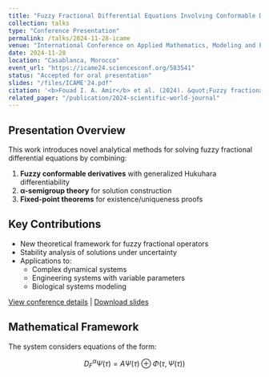 ```yaml
---
title: "Fuzzy Fractional Differential Equations Involving Conformable Derivatives and α-Semigroups: Theory and Applications"
collection: talks
type: "Conference Presentation"
permalink: /talks/2024-11-28-icame
venue: "International Conference on Applied Mathematics, Modeling and Engineering (ICAME'24)"
date: 2024-11-28
location: "Casablanca, Morocco"
event_url: "https://icame24.sciencesconf.org/583541"
status: "Accepted for oral presentation"
slides: "/files/ICAME'24.pdf"
citation: '<b>Fouad I. A. Amir</b> et al. (2024). &quot;Fuzzy fractional differential equation involving the fuzzy conformable derivative and the α-semigroups.&quot; <i>ICAME 2024</i>, Casablanca, Morocco.'
related_paper: "/publication/2024-scientific-world-journal"
---
```


## Presentation Overview

This work introduces novel analytical methods for solving fuzzy fractional differential equations by combining:

1. **Fuzzy conformable derivatives** with generalized Hukuhara differentiability
2. **α-semigroup theory** for solution construction
3. **Fixed-point theorems** for existence/uniqueness proofs

## Key Contributions

- New theoretical framework for fuzzy fractional operators
- Stability analysis of solutions under uncertainty
- Applications to:
  - Complex dynamical systems
  - Engineering systems with variable parameters
  - Biological systems modeling

[View conference details](https://icame24.sciencesconf.org/583541) | [Download slides](/files/ICAME'24.pdf)

## Mathematical Framework

The system considers equations of the form:

```math
D^{α}_FΨ(τ) = AΨ(τ) ⊕ Φ(τ,Ψ(τ))
